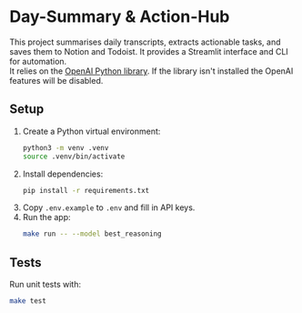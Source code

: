 # Day-Summary & Action-Hub

This project summarises daily transcripts, extracts actionable tasks, and saves them to Notion and Todoist. It provides a Streamlit interface and CLI for automation.  
It relies on the [OpenAI Python library](https://github.com/openai/openai-python). If the library isn't installed the OpenAI features will be disabled.

## Setup
1. Create a Python virtual environment:
   ```bash
   python3 -m venv .venv
   source .venv/bin/activate
   ```
2. Install dependencies:
   ```bash
   pip install -r requirements.txt
   ```
3. Copy `.env.example` to `.env` and fill in API keys.
4. Run the app:
   ```bash
   make run -- --model best_reasoning
   ```

## Tests
Run unit tests with:
```bash
make test
```